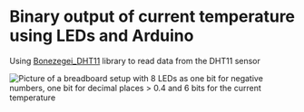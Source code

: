 # Binary output of current temperature using LEDs and Arduino

Using [Bonezegei_DHT11](https://github.com/bonezegei/Bonezegei_DHT11) library to read data from the DHT11 sensor

![Picture of a breadboard setup with 8 LEDs as one bit for negative numbers, one bit for decimal places > 0.4 and 6 bits for the current temperature](https://cloud.pfonks.com/apps/files_sharing/publicpreview/9sB73ARKfRyRedA?file=/&fileId=3457693&x=1920&y=1080&a=true&etag=fce3d542c4e85458cc3c1f8c1e5f13cd)
